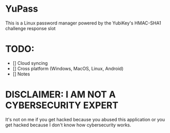 # YuPass

This is a Linux password manager powered by the YubiKey's HMAC-SHA1 challenge response slot

# TODO:

- [] Cloud syncing
- [] Cross platform (Windows, MacOS, Linux, Android)
- [] Notes

# DISCLAIMER: I AM NOT A CYBERSECURITY EXPERT

It's not on me if you get hacked because you abused this application or you get hacked because I don't know how cybersecurity works.
